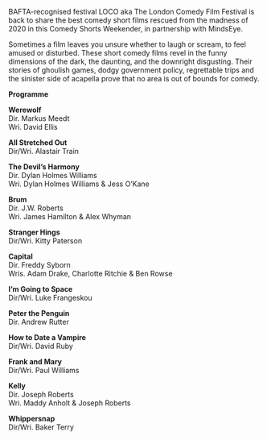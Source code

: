 

BAFTA-recognised festival LOCO aka The London Comedy Film Festival is back to share the best comedy short films rescued from the madness of 2020 in this Comedy Shorts Weekender, in partnership with MindsEye.

Sometimes a film leaves you unsure whether to laugh or scream, to feel amused or disturbed. These short comedy films revel in the funny dimensions of the dark, the daunting, and the downright disgusting. Their stories of ghoulish games, dodgy government policy, regrettable trips and the sinister side of acapella prove that no area is out of bounds for comedy.

**Programme**

**Werewolf**  
Dir. Markus Meedt  
Wri. David Ellis

**All Stretched Out**  
Dir/Wri. Alastair Train

**The Devil’s Harmony**  
Dir. Dylan Holmes Williams  
Wri. Dylan Holmes Williams & Jess O’Kane

**Brum**  
Dir. J.W. Roberts  
Wri. James Hamilton & Alex Whyman

**Stranger Hings**  
Dir/Wri. Kitty Paterson

**Capital**  
Dir. Freddy Syborn  
Wris. Adam Drake, Charlotte Ritchie & Ben Rowse

**I’m Going to Space**  
Dir/Wri. Luke Frangeskou

**Peter the Penguin**  
Dir. Andrew Rutter

**How to Date a Vampire**  
Dir/Wri. David Ruby

**Frank and Mary**  
Dir/Wri. Paul Williams

**Kelly**  
Dir. Joseph Roberts  
Wri. Maddy Anholt & Joseph Roberts

**Whippersnap**  
Dir/Wri. Baker Terry

<!--stackedit_data:
eyJoaXN0b3J5IjpbMTExNzA3Mjk5Ml19
-->